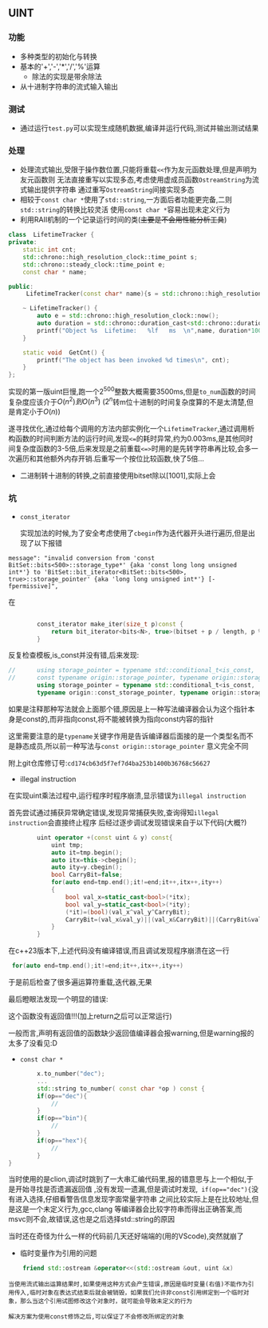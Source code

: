 ## UINT

### 功能

- 多种类型的初始化与转换
- 基本的'+','-','*','/','%'运算
  * 除法的实现是带余除法 
- 从十进制字符串的流式输入输出

### 测试

- 通过运行`test.py`可以实现生成随机数据,编译并运行代码,测试并输出测试结果


### 处理

- 处理流式输出,受限于操作数位置,只能将重载`<<`作为友元函数处理,但是声明为友元函数则
无法直接重写以实现多态,考虑使用虚成员函数`OstreamString`为流式输出提供字符串
通过重写`OstreamString`间接实现多态
- 相较于`const char *`使用了`std::string`,一方面后者功能更完备,二则`std::string`的转换比较灵活
使用`const char *`容易出现未定义行为
- 利用RAII机制的一个记录运行时间的类(~~主要是不会用性能分析工具~~)
```cpp
class  LifetimeTracker {
private:
    static int cnt;
    std::chrono::high_resolution_clock::time_point s;
    std::chrono::steady_clock::time_point e;
    const char * name;

public:
     LifetimeTracker(const char* name){s = std::chrono::high_resolution_clock::now();  this->name=name; cnt++;}

    ~ LifetimeTracker() {
        auto e = std::chrono::high_resolution_clock::now();
        auto duration = std::chrono::duration_cast<std::chrono::duration<double>>(e - s).count();
        printf("Object %s  Lifetime:   %lf   ms  \n",name, duration*1000);
    }

    static void  GetCnt() {
        printf("The object has been invoked %d times\n", cnt);
    }
};
```
实现的第一版uint巨慢,跑一个$2^{500}$整数大概需要3500ms,但是`to_num`函数的时间复杂度应该介于$O(n^2)到O(n^3)$ ($2^n$转m位十进制的时间复杂度算的不是太清楚,但是肯定小于$O(n)$)

遂寻找优化,通过给每个调用的方法内部实例化一个`LifetimeTracker`,通过调用析构函数的时间判断方法的运行时间,发现`<=`的耗时异常,约为0.003ms,是其他同时间复杂度函数的3-5倍,后来发现是之前重载`<=>`时用的是先转字符串再比较,会多一次遍历和其他额外内存开销.后重写一个按位比较函数,快了5倍...

- 二进制转十进制的转换,之前直接使用bitset除以[1001],实际上会


### 坑
- `const_iterator`

  实现加法的时候,为了安全考虑使用了`cbegin`作为迭代器开头进行遍历,但是出现了以下报错
```
message": "invalid conversion from 'const BitSet::bits<500>::storage_type*' {aka 'const long long unsigned int*'} to 'BitSet::bit_iterator<BitSet::bits<500>, true>::storage_pointer' {aka 'long long unsigned int*'} [-fpermissive]",
```
在
```cpp

        const_iterator make_iter(size_t p)const {
            return bit_iterator<bits<N>, true>(bitset + p / length, p % length);
        }
```
反复检查模板,is_const并没有错,后来发现:
```cpp
//      using storage_pointer = typename std::conditional_t<is_const, 
//      const typename origin::storage_pointer, typename origin::storage_pointer>;
        using storage_pointer = typename std::conditional_t<is_const,
		typename origin::const_storage_pointer, typename origin::storage_pointer>;

```
如果是注释那种写法就会上面那个错,原因是上一种写法编译器会认为这个指针本身是const的,而非指向const,将不能被转换为指向const内容的指针

这里需要注意的是`typename`关键字作用是告诉编译器后面接的是一个类型名而不是静态成员,所以前一种写法与`const origin::storage_pointer`
意义完全不同

附上git仓库修订号:`cd174cb63d5f7ef7d4ba253b1400b36768c56627`

- illegal instruction

在实现uint乘法过程中,运行程序时程序崩溃,显示错误为`illegal instruction`

首先尝试通过捕获异常确定错误,发现异常捕获失败,查询得知`illegal instruction`会直接终止程序
后经过逐步调试发现错误来自于以下代码(大概?)
```cpp
        uint operator +(const uint & y) const{
            uint tmp;
            auto it=tmp.begin();
            auto itx=this->cbegin();
            auto ity=y.cbegin();
            bool CarryBit=false;
            for(auto end=tmp.end();it!=end;it++,itx++,ity++)
            {
                bool val_x=static_cast<bool>(*itx);
                bool val_y=static_cast<bool>(*ity);
                (*it)=(bool)(val_x^val_y^CarryBit);
                CarryBit=(val_x&val_y)||(val_x&CarryBit)||(CarryBit&val_y);
            }
        }

```
在c++23版本下,上述代码没有编译错误,而且调试发现程序崩溃在这一行
```cpp
 for(auto end=tmp.end();it!=end;it++,itx++,ity++)
```
于是前后检查了很多遍运算符重载,迭代器,无果

最后瞪眼法发现一个明显的错误:

这个函数没有返回值!!!(加上return之后可以正常运行)

一般而言,声明有返回值的函数缺少返回值编译器会报warning,但是warning报的太多了没看见:D

- `const char *`
```cpp
        x.to_number("dec");
        ...
        std::string to_number( const char *op ) const {
        if(op=="dec"){
			//
        }
        if(op=="bin"){
		    //
        }
        if(op=="hex"){
			//
        }   
} 
```
当时使用的是clion,调试时跳到了一大串汇编代码里,报的错意思与上一个相似,于是开始寻找是否遗漏返回值
,没有发现一遗漏,但是调试时发现,` if(op=="dec"){`没有进入选择,仔细看警告信息发现字面常量字符串
之间比较实际上是在比较地址,但是这是一个未定义行为,gcc,clang 等编译器会比较字符串而得出正确答案,而
msvc则不会,故错误,这也是之后选择std::string的原因

当时还在奇怪为什么一样的代码前几天还好端端的(用的VScode),突然就崩了

- 临时变量作为引用的问题
```cpp
    friend std::ostream &operator<<(std::ostream &out, uint &x)
```
    当使用流式输出运算结果时,如果使用这种方式会产生错误,原因是临时变量(右值)不能作为引用传入,临时对象在表达式结束后就会被销毁，如果我们允许非const引用绑定到一个临时对象，那么当这个引用试图修改这个对象时，就可能会导致未定义的行为

    解决方案为使用const修饰之后,可以保证了不会修改所绑定的对象

<!-- ### Wait to be implement 
* 溢出处理
* 除法优化: 特化10的除法, -->